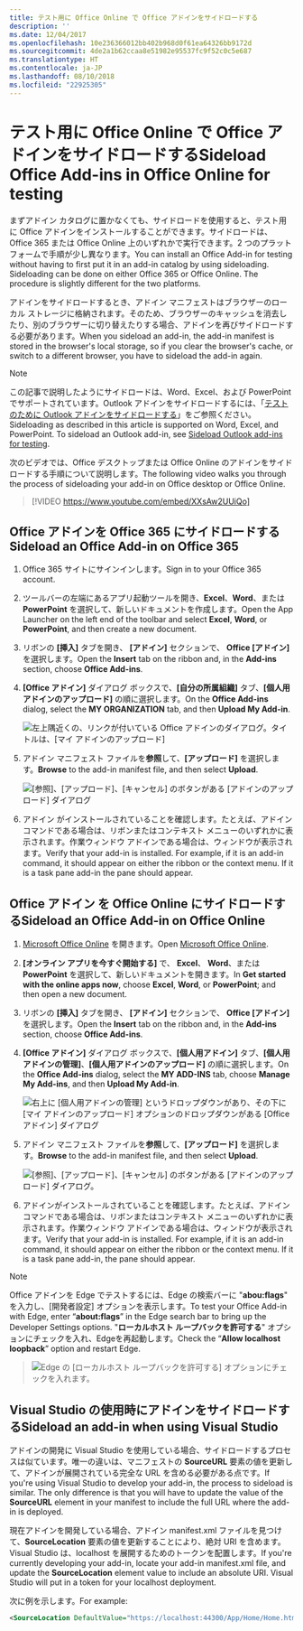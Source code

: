 ```yaml
---
title: テスト用に Office Online で Office アドインをサイドロードする
description: ''
ms.date: 12/04/2017
ms.openlocfilehash: 10e236366012bb402b968d0f61ea64326bb9172d
ms.sourcegitcommit: 4de2a1b62ccaa8e51982e95537fc9f52c0c5e687
ms.translationtype: HT
ms.contentlocale: ja-JP
ms.lasthandoff: 08/10/2018
ms.locfileid: "22925305"
---
```

# <a name="sideload-office-add-ins-in-office-online-for-testing"></a><span data-ttu-id="ed485-102">テスト用に Office Online で Office アドインをサイドロードする</span><span class="sxs-lookup"><span data-stu-id="ed485-102">Sideload Office Add-ins in Office Online for testing</span></span>

<span data-ttu-id="ed485-p101">まずアドイン カタログに置かなくても、サイドロードを使用すると、テスト用に Office アドインをインストールすることができます。サイドロードは、Office 365 または Office Online 上のいずれかで実行できます。2 つのプラットフォームで手順が少し異なります。</span><span class="sxs-lookup"><span data-stu-id="ed485-p101">You can install an Office Add-in for testing without having to first put it in an add-in catalog by using sideloading. Sideloading can be done on either Office 365 or Office Online. The procedure is slightly different for the two platforms.</span></span> 

<span data-ttu-id="ed485-106">アドインをサイドロードするとき、アドイン マニフェストはブラウザーのローカル ストレージに格納されます。そのため、ブラウザーのキャッシュを消去したり、別のブラウザーに切り替えたりする場合、アドインを再びサイドロードする必要があります。</span><span class="sxs-lookup"><span data-stu-id="ed485-106">When you sideload an add-in, the add-in manifest is stored in the browser's local storage, so if you clear the browser's cache, or switch to a different browser, you have to sideload the add-in again.</span></span>


> [!NOTE]
> <span data-ttu-id="ed485-p102">この記事で説明したようにサイドロードは、Word、Excel、および PowerPoint でサポートされています。Outlook アドインをサイドロードするには、「[テストのために Outlook アドインをサイドロードする](https://docs.microsoft.com/outlook/add-ins/sideload-outlook-add-ins-for-testing)」をご参照ください。</span><span class="sxs-lookup"><span data-stu-id="ed485-p102">Sideloading as described in this article is supported on Word, Excel, and PowerPoint. To sideload an Outlook add-in, see [Sideload Outlook add-ins for testing](https://docs.microsoft.com/outlook/add-ins/sideload-outlook-add-ins-for-testing).</span></span>

<span data-ttu-id="ed485-109">次のビデオでは、Office デスクトップまたは Office Online のアドインをサイドロードする手順について説明します。</span><span class="sxs-lookup"><span data-stu-id="ed485-109">The following video walks you through the process of sideloading your add-in on Office desktop or Office Online.</span></span>  


> [!VIDEO https://www.youtube.com/embed/XXsAw2UUiQo]

## <a name="sideload-an-office-add-in-on-office-365"></a><span data-ttu-id="ed485-110">Office アドインを Office 365 にサイドロードする</span><span class="sxs-lookup"><span data-stu-id="ed485-110">Sideload an Office Add-in on Office 365</span></span>


1. <span data-ttu-id="ed485-111">Office 365 サイトにサインインします。</span><span class="sxs-lookup"><span data-stu-id="ed485-111">Sign in to your Office 365 account.</span></span>
    
2. <span data-ttu-id="ed485-112">ツールバーの左端にあるアプリ起動ツールを開き、**Excel**、**Word**、または **PowerPoint** を選択して、新しいドキュメントを作成します。</span><span class="sxs-lookup"><span data-stu-id="ed485-112">Open the App Launcher on the left end of the toolbar and select  **Excel**,  **Word**, or  **PowerPoint**, and then create a new document.</span></span>
    
3. <span data-ttu-id="ed485-113">リボンの  **[挿入]** タブを開き、 **[アドイン]** セクションで、 **Office [アドイン]** を選択します。</span><span class="sxs-lookup"><span data-stu-id="ed485-113">Open the  **Insert** tab on the ribbon and, in the **Add-ins** section, choose **Office Add-ins**.</span></span>
    
4. <span data-ttu-id="ed485-114">**[Office アドイン]** ダイアログ ボックスで、**[自分の所属組織]** タブ、**[個人用アドインのアップロード]** の順に選択します。</span><span class="sxs-lookup"><span data-stu-id="ed485-114">On the  **Office Add-ins** dialog, select the **MY ORGANIZATION** tab, and then **Upload My Add-in**.</span></span>
    
    ![左上隅近くの、リンクが付いている Office アドインのダイアログ。タイトルは、[マイ アドインのアップロード]](../images/office-add-ins.png)

5.  <span data-ttu-id="ed485-116">アドイン マニフェスト ファイルを**参照**して、**[アップロード]** を選択します。</span><span class="sxs-lookup"><span data-stu-id="ed485-116">**Browse** to the add-in manifest file, and then select **Upload**.</span></span>
    
    ![[参照]、[アップロード]、[キャンセル] のボタンがある [アドインのアップロード] ダイアログ](../images/upload-add-in.png)

6. <span data-ttu-id="ed485-p103">アドイン がインストールされていることを確認します。たとえば、アドイン コマンドである場合は、リボンまたはコンテキスト メニューのいずれかに表示されます。作業ウィンドウ アドインである場合は、ウィンドウが表示されます。</span><span class="sxs-lookup"><span data-stu-id="ed485-p103">Verify that your add-in is installed. For example, if it is an add-in command, it should appear on either the ribbon or the context menu. If it is a task pane add-in the pane should appear.</span></span>
    

## <a name="sideload-an-office-add-in-on-office-online"></a><span data-ttu-id="ed485-121">Office アドイン を Office Online にサイドロードする</span><span class="sxs-lookup"><span data-stu-id="ed485-121">Sideload an Office Add-in on Office Online</span></span>


1. <span data-ttu-id="ed485-122">[Microsoft Office Online](https://office.live.com/) を開きます。</span><span class="sxs-lookup"><span data-stu-id="ed485-122">Open [Microsoft Office Online](https://office.live.com/).</span></span>
    
2. <span data-ttu-id="ed485-123">**[オンライン アプリを今すぐ開始する]** で、 **Excel**、 **Word**、または  **PowerPoint** を選択して、新しいドキュメントを開きます。</span><span class="sxs-lookup"><span data-stu-id="ed485-123">In  **Get started with the online apps now**, choose  **Excel**,  **Word**, or  **PowerPoint**; and then open a new document.</span></span>
    
3. <span data-ttu-id="ed485-124">リボンの  **[挿入]** タブを開き、 **[アドイン]** セクションで、 **Office [アドイン]** を選択します。</span><span class="sxs-lookup"><span data-stu-id="ed485-124">Open the  **Insert** tab on the ribbon and, in the **Add-ins** section, choose **Office Add-ins**.</span></span>
    
4. <span data-ttu-id="ed485-125">**[Office アドイン]** ダイアログ ボックスで、**[個人用アドイン]** タブ、**[個人用アドインの管理]**、**[個人用アドインのアップロード]** の順に選択します。</span><span class="sxs-lookup"><span data-stu-id="ed485-125">On the  **Office Add-ins** dialog, select the **MY ADD-INS** tab, choose **Manage My Add-ins**, and then  **Upload My Add-in**.</span></span>
    
    ![右上に [個人用アドインの管理] というドロップダウンがあり、その下に [マイ アドインのアップロード] オプションのドロップダウンがある [Office アドイン] ダイアログ](../images/office-add-ins-my-account.png)

5.  <span data-ttu-id="ed485-127">アドイン マニフェスト ファイルを**参照**して、**[アップロード]** を選択します。</span><span class="sxs-lookup"><span data-stu-id="ed485-127">**Browse** to the add-in manifest file, and then select **Upload**.</span></span>
    
    ![[参照]、[アップロード]、[キャンセル] のボタンがある [アドインのアップロード] ダイアログ。](../images/upload-add-in.png)

6. <span data-ttu-id="ed485-p104">アドインがインストールされていることを確認します。たとえば、アドイン コマンドである場合は、リボンまたはコンテキスト メニューのいずれかに表示されます。作業ウィンドウ アドインである場合は、ウィンドウが表示されます。</span><span class="sxs-lookup"><span data-stu-id="ed485-p104">Verify that your add-in is installed. For example, if it is an add-in command, it should appear on either the ribbon or the context menu. If it is a task pane add-in, the pane should appear.</span></span>

> [!NOTE]
><span data-ttu-id="ed485-132">Office アドインを Edge でテストするには、Edge の検索バーに "**abou:flags**" を入力し、[開発者設定] オプションを表示します。</span><span class="sxs-lookup"><span data-stu-id="ed485-132">To test your Office Add-in with Edge, enter “**about:flags**” in the Edge search bar to bring up the Developer Settings options.</span></span>  <span data-ttu-id="ed485-133">"**ローカルホスト ループバックを許可する**" オプションにチェックを入れ、Edgeを再起動します。</span><span class="sxs-lookup"><span data-stu-id="ed485-133">Check the “**Allow localhost loopback**” option and restart Edge.</span></span>

>    ![Edge の [ローカルホスト ループバックを許可する] オプションにチェックを入れます。](../images/allow-localhost-loopback.png)

## <a name="sideload-an-add-in-when-using-visual-studio"></a><span data-ttu-id="ed485-135">Visual Studio の使用時にアドインをサイドロードする</span><span class="sxs-lookup"><span data-stu-id="ed485-135">Sideload an add-in when using Visual Studio</span></span>

<span data-ttu-id="ed485-p106">アドインの開発に Visual Studio を使用している場合、サイドロードするプロセスは似ています。唯一の違いは、マニフェストの **SourceURL** 要素の値を更新して、アドインが展開されている完全な URL を含める必要がある点です。</span><span class="sxs-lookup"><span data-stu-id="ed485-p106">If you're using Visual Studio to develop your add-in, the process to sideload is similar. The only difference is that you will have to update the value of the **SourceURL** element in your manifest to include the full URL where the add-in is deployed.</span></span> 

<span data-ttu-id="ed485-p107">現在アドインを開発している場合、アドイン manifest.xml ファイルを見つけて、**SourceLocation** 要素の値を更新することにより、絶対 URI を含めます。Visual Studio は、localhost を展開するためのトークンを配置します。</span><span class="sxs-lookup"><span data-stu-id="ed485-p107">If you're currently developing your add-in, locate your add-in manifest.xml file, and update the **SourceLocation** element value to include an absolute URI. Visual Studio will put in a token for your localhost deployment.</span></span>

<span data-ttu-id="ed485-140">次に例を示します。</span><span class="sxs-lookup"><span data-stu-id="ed485-140">For example:</span></span> 

```xml
<SourceLocation DefaultValue="https://localhost:44300/App/Home/Home.html" />
```
